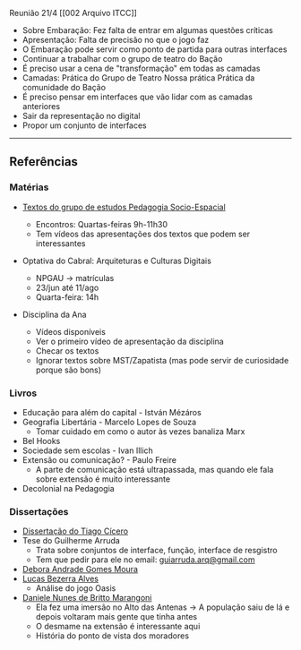 Reunião 21/4
[[002 Arquivo ITCC]]
- Sobre Embaração: Fez falta de entrar em algumas questões críticas 
- Apresentação: Falta de precisão no que o jogo faz 
- O Embaração pode servir como ponto de partida para outras interfaces 
- Continuar a trabalhar com o grupo de teatro do Bação
- É preciso usar a cena de "transformação" em todas as camadas 
- Camadas: 
	Prática do Grupo de Teatro
	Nossa prática
	Prática da comunidade do Bação
- É preciso pensar em interfaces que vão lidar com as camadas anteriores 
- Sair da representação no digital 
- Propor um conjunto de interfaces
***
## Referências 
### Matérias 
- [Textos do grupo de estudos Pedagogia Socio-Espacial](https://drive.google.com/drive/folders/1EZ1NAdsO1BxRRHYkeTBTvSLvfRkQlmKa) 
	- Encontros: Quartas-feiras 9h-11h30
	- Tem vídeos das apresentações dos textos que podem ser interessantes 
 
- Optativa do Cabral: Arquiteturas e Culturas Digitais 
	- NPGAU -> matrículas 
	- 23/jun até 11/ago 
	- Quarta-feira: 14h
- Disciplina da Ana
	- Vídeos disponíveis
	- Ver o primeiro vídeo de apresentação da disciplina 
	- Checar os textos 
	- Ignorar textos sobre MST/Zapatista (mas pode servir de curiosidade porque são bons)
### Livros
- Educação para além do capital - István Mézáros
- Geografia Libertária - Marcelo Lopes de Souza
	- Tomar cuidado em como o autor às vezes banaliza Marx
- Bel Hooks 
- Sociedade sem escolas - Ivan Illich
- Extensão ou comunicação? - Paulo Freire 
	- A parte de comunicação está ultrapassada, mas quando ele fala sobre extensão é muito interessante 
- Decolonial na Pedagogia 

### Dissertações 
- [Dissertação do Tiago Cícero]( http://hdl.handle.net/1843/MMMD-BADNA3)
- Tese do Guilherme Arruda 
	- Trata sobre conjuntos de interface, função, interface de resgistro 
	- Tem que pedir para ele no email: guiarruda.arq@gmail.com
- [Debora Andrade Gomes Moura](http://hdl.handle.net/1843/MMMD-B7BK67)
- [Lucas Bezerra Alves](http://hdl.handle.net/1843/MMMD-BAGLV8) 
	- Análise do jogo Oasis 
- [Daniele Nunes de Britto Marangoni]( http://hdl.handle.net/1843/35273) 
	- Ela fez uma imersão no Alto das Antenas -> A população saiu de lá e depois voltaram mais gente que tinha antes 
	- O desmame na extensão é interessante aqui 
	- História do ponto de vista dos moradores 